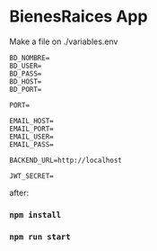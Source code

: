 # BienesRaices App
Make a file on ./variables.env

```
BD_NOMBRE=
BD_USER=
BD_PASS=
BD_HOST=
BD_PORT=

PORT=

EMAIL_HOST=
EMAIL_PORT=
EMAIL_USER=
EMAIL_PASS=

BACKEND_URL=http://localhost

JWT_SECRET=
```
after:

### `npm install`

### `npm run start`
